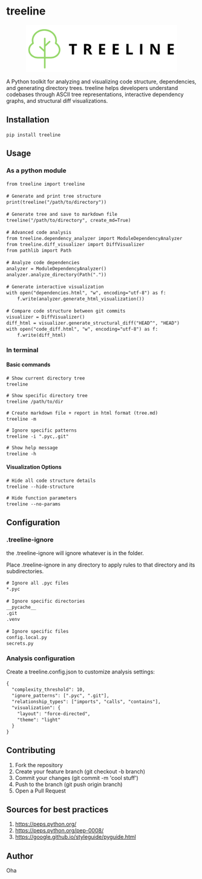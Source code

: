 # treeline

<p align="center" style="margin: 0; padding: 0;">
    <img src="assets/Treeline.png" alt="Treeline Logo" width="400" />
</p>

A Python toolkit for analyzing and visualizing code structure, dependencies, and generating directory trees. treeline helps developers understand codebases through ASCII tree representations, interactive dependency graphs, and structural diff visualizations.

## Installation

`pip install treeline`

## Usage

### As a python module

```
from treeline import treeline

# Generate and print tree structure
print(treeline("/path/to/directory"))

# Generate tree and save to markdown file
treeline("/path/to/directory", create_md=True)

# Advanced code analysis
from treeline.dependency_analyzer import ModuleDependencyAnalyzer
from treeline.diff_visualizer import DiffVisualizer
from pathlib import Path

# Analyze code dependencies
analyzer = ModuleDependencyAnalyzer()
analyzer.analyze_directory(Path("."))

# Generate interactive visualization
with open("dependencies.html", "w", encoding="utf-8") as f:
    f.write(analyzer.generate_html_visualization())

# Compare code structure between git commits
visualizer = DiffVisualizer()
diff_html = visualizer.generate_structural_diff("HEAD^", "HEAD")
with open("code_diff.html", "w", encoding="utf-8") as f:
    f.write(diff_html)
```

### In terminal

#### Basic commands
```
# Show current directory tree
treeline
```
```
# Show specific directory tree
treeline /path/to/dir
```
```
# Create markdown file + report in html format (tree.md)
treeline -m
```
```
# Ignore specific patterns
treeline -i ".pyc,.git"
```
```
# Show help message
treeline -h
```

#### Visualization Options
```
# Hide all code structure details
treeline --hide-structure
```
```
# Hide function parameters
treeline --no-params
```

## Configuration

### .treeline-ignore
the .treeline-ignore will ignore whatever is in the folder.

Place .treeline-ignore in any directory to apply rules to that directory and its subdirectories.

```
# Ignore all .pyc files
*.pyc

# Ignore specific directories
__pycache__
.git
.venv

# Ignore specific files
config.local.py
secrets.py
```
### Analysis configuration

Create a treeline.config.json to customize analysis settings:

```
{
  "complexity_threshold": 10,
  "ignore_patterns": [".pyc", ".git"],
  "relationship_types": ["imports", "calls", "contains"],
  "visualization": {
    "layout": "force-directed",
    "theme": "light"
  }
}
```

## Contributing

1. Fork the repository
2. Create your feature branch (git checkout -b branch)
3. Commit your changes (git commit -m 'cool stuff')
4. Push to the branch (git push origin branch)
5. Open a Pull Request

## Sources for best practices

1. https://peps.python.org/
2. https://peps.python.org/pep-0008/
3. https://google.github.io/styleguide/pyguide.html

## Author
Oha
